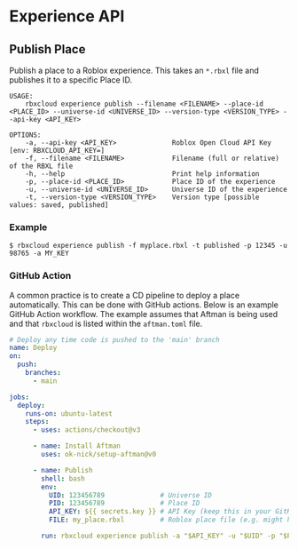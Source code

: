 # Experience API

## Publish Place
Publish a place to a Roblox experience. This takes an `*.rbxl` file and publishes it to a specific Place ID.
```
USAGE:
    rbxcloud experience publish --filename <FILENAME> --place-id <PLACE_ID> --universe-id <UNIVERSE_ID> --version-type <VERSION_TYPE> --api-key <API_KEY>

OPTIONS:
    -a, --api-key <API_KEY>              Roblox Open Cloud API Key [env: RBXCLOUD_API_KEY=]
    -f, --filename <FILENAME>            Filename (full or relative) of the RBXL file
    -h, --help                           Print help information
    -p, --place-id <PLACE_ID>            Place ID of the experience
    -u, --universe-id <UNIVERSE_ID>      Universe ID of the experience
    -t, --version-type <VERSION_TYPE>    Version type [possible values: saved, published]
```

### Example
```
$ rbxcloud experience publish -f myplace.rbxl -t published -p 12345 -u 98765 -a MY_KEY
```

### GitHub Action
A common practice is to create a CD pipeline to deploy a place automatically. This can be done with GitHub actions. Below is an example GitHub Action workflow. The example assumes that Aftman is being used and that `rbxcloud` is listed within the `aftman.toml` file.

```yaml
# Deploy any time code is pushed to the 'main' branch
name: Deploy
on:
  push:
    branches:
      - main

jobs:
  deploy:
    runs-on: ubuntu-latest
    steps:
      - uses: actions/checkout@v3

      - name: Install Aftman
        uses: ok-nick/setup-aftman@v0

      - name: Publish
        shell: bash
        env:
          UID: 123456789              # Universe ID
          PID: 123456789              # Place ID
          API_KEY: ${{ secrets.key }} # API Key (keep this in your GitHub Repository Secrets)
          FILE: my_place.rbxl         # Roblox place file (e.g. might have a step before this to build the file with Rojo)

        run: rbxcloud experience publish -a "$API_KEY" -u "$UID" -p "$PID" -t published -f "$FILE"
```
